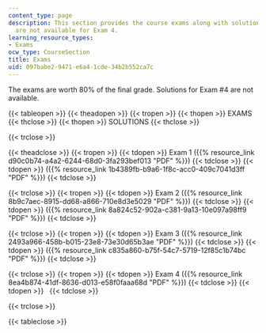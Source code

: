 ```yaml
---
content_type: page
description: This section provides the course exams along with solutions.  Solutions
  are not available for Exam 4.
learning_resource_types:
- Exams
ocw_type: CourseSection
title: Exams
uid: 097babe2-9471-e6a4-1cde-34b2b552ca7c
---
```


The exams are worth 80% of the final grade. Solutions for Exam #4 are not available.

{{< tableopen >}}
{{< theadopen >}}
{{< tropen >}}
{{< thopen >}}
EXAMS
{{< thclose >}}
{{< thopen >}}
SOLUTIONS
{{< thclose >}}

{{< trclose >}}

{{< theadclose >}}
{{< tropen >}}
{{< tdopen >}}
Exam 1 ({{% resource_link d90c0b74-a4a2-6244-68d0-3fa293bef013 "PDF" %}})
{{< tdclose >}}
{{< tdopen >}}
({{% resource_link 1b4389fb-b9a6-1f8c-acc0-409c7041d3ff "PDF" %}})
{{< tdclose >}}

{{< trclose >}}
{{< tropen >}}
{{< tdopen >}}
Exam 2 ({{% resource_link 8b9c7aec-8915-dd68-a866-710e8d3e5029 "PDF" %}})
{{< tdclose >}}
{{< tdopen >}}
({{% resource_link 8a824c52-902a-c381-9a13-10e097a98ff9 "PDF" %}})
{{< tdclose >}}

{{< trclose >}}
{{< tropen >}}
{{< tdopen >}}
Exam 3 ({{% resource_link 2493a966-458b-b015-23e8-73e30d65b3ae "PDF" %}})
{{< tdclose >}}
{{< tdopen >}}
({{% resource_link c835a860-b75f-54c7-5719-12f85c1b74bc "PDF" %}})
{{< tdclose >}}

{{< trclose >}}
{{< tropen >}}
{{< tdopen >}}
Exam 4 ({{% resource_link 8ea4b874-41df-8636-d013-e58f0faaa68d "PDF" %}})
{{< tdclose >}}
{{< tdopen >}}
 
{{< tdclose >}}

{{< trclose >}}

{{< tableclose >}}
